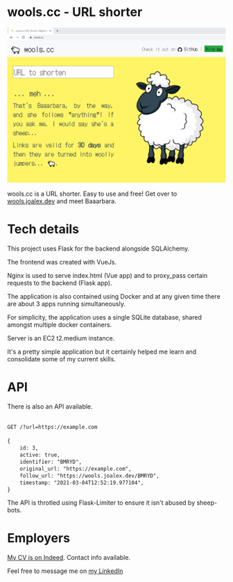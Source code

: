 # wools.cc - URL shorter

<p align="center">
    <img src="https://github.com/j-000/woolscc/blob/master/github_images/w1.PNG" />
</p>

wools.cc is a URL shorter. Easy to use and free! Get over to [wools.joalex.dev](https://wools.joalex.dev) and meet Baaarbara.

# Tech details

This project uses Flask for the backend alongside SQLAlchemy.

The frontend was created with VueJs.

Nginx is used to serve index.html (Vue app) and to proxy_pass certain requests to the backend (Flask app).

The application is also contained using Docker and at any given time there are about 3 apps running simultaneously.

For simplicity, the application uses a single SQLite database, shared amongst multiple docker containers.

Server is an EC2 t2.medium instance.

It's a pretty simple application but it certainly helped me learn and consolidate some of my current skills.

# API

There is also an API available.

```

GET /?url=https://example.com

{
    id: 3,
    active: true,
    identifier: "BMRYD",
    original_url: "https://example.com",
    follow_url: "https://wools.joalex.dev/BMRYD",
    timestamp: "2021-03-04T12:52:19.977104",
}

```

The API is throtled using Flask-Limiter to ensure it isn't abused by sheep-bots.

# Employers

[My CV is on Indeed](https://my.indeed.com/p/jooo-2fu0s8b). Contact info available.

Feel free to message me on [my LinkedIn](https://www.linkedin.com/in/joao-oliveira-b2934516b/)

